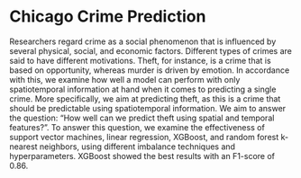 # Chicago Crime Prediction
Researchers regard crime as a social phenomenon that is influenced by several physical, social, and economic factors. Different types of crimes are said to have different motivations. Theft, for instance, is a crime that is based on opportunity, whereas murder is driven by emotion. In accordance with this, we examine how well a model can perform with only spatiotemporal information at hand when it comes to predicting a single crime. More specifically, we aim at predicting theft, as this is a crime that should be predictable using spatiotemporal information. We aim to answer the question: “How well can we predict theft using spatial and temporal features?”. To answer this question, we examine the effectiveness of support vector machines, linear regression, XGBoost, and random forest k-nearest neighbors, using different imbalance techniques and hyperparameters. 
XGBoost showed the best results with an F1-score of 0.86.
